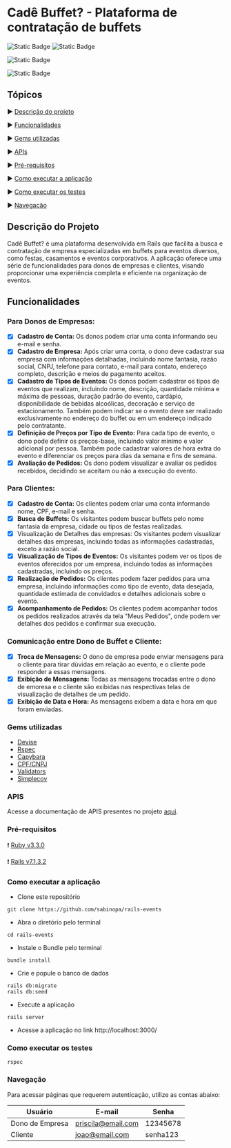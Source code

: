 # Cadê Buffet? - Plataforma de contratação de buffets

![Static Badge](https://img.shields.io/badge/Ruby_3.3.0-CC342D?style=for-the-badge&logo=ruby&logoColor=white)
![Static Badge](https://img.shields.io/badge/Ruby_on_Rails_7.0.6-CC0000?style=for-the-badge&logo=ruby-on-rails&logoColor=white)

![Static Badge](https://img.shields.io/badge/COBERTURA_DE_TESTES-98.99%25-blue)

![Static Badge](https://img.shields.io/badge/STATUS-EM_DESENVOLVIMENTO-green)

## Tópicos

:arrow_forward: [Descrição do projeto](#descrição-do-projeto)

:arrow_forward: [Funcionalidades](#funcionalidades)

:arrow_forward: [Gems utilizadas](#gems-utilizadas)

:arrow_forward: [APIs](#apis)

:arrow_forward: [Pré-requisitos](#pré-requisitos)

:arrow_forward: [Como executar a aplicação](#como-executar-a-aplicação)

:arrow_forward: [Como executar os testes](#como-executar-os-testes)

:arrow_forward: [Navegação](#navegação)

## Descrição do Projeto
Cadê Buffet? é uma plataforma desenvolvida em Rails que facilita a busca e contratação de empresa especializadas em buffets para eventos diversos, como festas, casamentos e eventos corporativos. A aplicação oferece uma série de funcionalidades para donos de empresas e clientes, visando proporcionar uma experiência completa e eficiente na organização de eventos.

## Funcionalidades

### Para Donos de Empresas:
- [x]  **Cadastro de Conta:** Os donos podem criar uma conta informando seu e-mail e senha.
- [x]  **Cadastro de Empresa:** Após criar uma conta, o dono deve cadastrar sua empresa com informações detalhadas, incluindo nome fantasia, razão social, CNPJ, telefone para contato, e-mail para contato, endereço completo, descrição e meios de pagamento aceitos.
- [x]  **Cadastro de Tipos de Eventos:** Os donos podem cadastrar os tipos de eventos que realizam, incluindo nome, descrição, quantidade mínima e máxima de pessoas, duração padrão do evento, cardápio, disponibilidade de bebidas alcoólicas, decoração e serviço de estacionamento. Também podem indicar se o evento deve ser realizado exclusivamente no endereço do buffet ou em um endereço indicado pelo contratante.
- [x]  **Definição de Preços por Tipo de Evento:** Para cada tipo de evento, o dono pode definir os preços-base, incluindo valor mínimo e valor adicional por pessoa. Também pode cadastrar valores de hora extra do evento e diferenciar os preços para dias da semana e fins de semana.
- [x]  **Avaliação de Pedidos:** Os dono podem visualizar e avaliar os pedidos recebidos, decidindo se aceitam ou não a execução do evento.

### Para Clientes:
- [x]  **Cadastro de Conta:** Os clientes podem criar uma conta informando nome, CPF, e-mail e senha.
- [x]  **Busca de Buffets:** Os visitantes podem buscar buffets pelo nome fantasia da empresa, cidade ou tipos de festas realizadas.
- [x]  Visualização de Detalhes das empresas: Os visitantes podem visualizar detalhes das empresas, incluindo todas as informações cadastradas, exceto a razão social.
- [x]  **Visualização de Tipos de Eventos:** Os visitantes podem ver os tipos de eventos oferecidos por um empresa, incluindo todas as informações cadastradas, incluindo os preços.
- [x]  **Realização de Pedidos:** Os clientes podem fazer pedidos para uma empresa, incluindo informações como tipo de evento, data desejada, quantidade estimada de convidados e detalhes adicionais sobre o evento.
- [x]  **Acompanhamento de Pedidos:** Os clientes podem acompanhar todos os pedidos realizados através da tela "Meus Pedidos", onde podem ver detalhes dos pedidos e confirmar sua execução.

### Comunicação entre Dono de Buffet e Cliente:
- [x]  **Troca de Mensagens:** O dono de empresa pode enviar mensagens para o cliente para tirar dúvidas em relação ao evento, e o cliente pode responder a essas mensagens.
- [x]  **Exibição de Mensagens:** Todas as mensagens trocadas entre o dono de emoresa e o cliente são exibidas nas respectivas telas de visualização de detalhes de um pedido.
- [x]  **Exibição de Data e Hora:** As mensagens exibem a data e hora em que foram enviadas.

### Gems utilizadas
- [Devise](https://github.com/heartcombo/devise)
- [Rspec](https://github.com/rspec/rspec-rails)
- [Capybara](https://github.com/teamcapybara/capybara)
- [CPF/CNPJ](https://github.com/fnando/cpf_cnpj)
- [Validators](https://github.com/fnando/validators)
- [Simplecov](https://github.com/simplecov-ruby/simplecov)

### APIS

Acesse a documentação de APIS presentes no projeto [aqui](https://github.com/sabinopa/rails-events/blob/main/docs/routes.md).

### Pré-requisitos

:heavy_exclamation_mark: [Ruby v3.3.0](https://www.ruby-lang.org/pt/)

:heavy_exclamation_mark: [Rails v7.1.3.2](https://guides.rubyonrails.org/)

### Como executar a aplicação
- Clone este repositório
```
git clone https://github.com/sabinopa/rails-events
```

- Abra o diretório pelo terminal
```
cd rails-events
```

- Instale o Bundle pelo terminal
```
bundle install
```

- Crie e popule o banco de dados
```
rails db:migrate
rails db:seed
```

- Execute a aplicação
```
rails server
```

- Acesse a aplicação no link http://localhost:3000/

### Como executar os testes

```
rspec
```

### Navegação
Para acessar páginas que requerem autenticação, utilize as contas abaixo:

|     Usuário      |          E-mail         |    Senha    |
|------------------|-------------------------|-------------|
|  Dono de Empresa |   priscila@email.com    |   12345678  |
|     Cliente      |      joao@email.com     |   senha123  |




